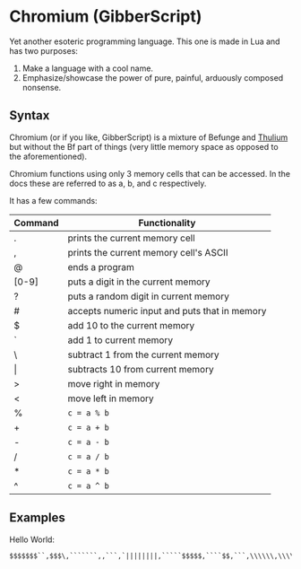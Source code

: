 # Chromium (GibberScript)
 Yet another esoteric programming language. This one is made in Lua and has two purposes:
  1. Make a language with a cool name.
  2. Emphasize/showcase the power of pure, painful, arduously composed nonsense.

## Syntax
 Chromium (or if you like, GibberScript) is a mixture of Befunge and [Thulium](https://github.com/JavaCode7/Thulium) but without the Bf part of things (very little memory space as opposed to the aforementioned).

 Chromium functions using only 3 memory cells that can be accessed. In the docs these are referred to as a, b, and c respectively.

 It has a few commands:

 Command | Functionality 
 --------|--------
  .      | prints the current memory cell
  ,      | prints the current memory cell's ASCII
  @      | ends a program
  [0-9]  | puts a digit in the current memory
  ?      | puts a random digit in current memory
  \#     | accepts numeric input and puts that in memory
  $      | add 10 to the current memory
  `      | add 1 to current memory
  \      | subtract 1 from the current memory
  \|     | subtracts 10 from current memory
  \>     | move right in memory
  <      | move left in memory
  %      | ```c = a % b```
  \+     | ```c = a + b```
  \-     | ```c = a - b```
  /      | ```c = a / b```
  \*     | ```c = a * b```
  ^      | ```c = a ^ b```

## Examples
 Hello World:
 ```
 $$$$$$$``,$$$\,```````,,```,`||||||||,`````$$$$$,````$$,```,\\\\\\,\\\\\\\\,@
 ```
